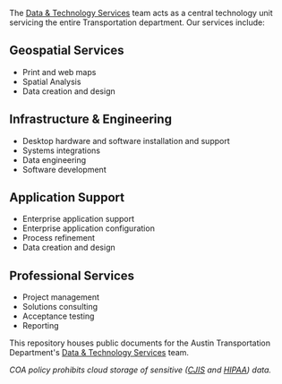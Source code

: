 The [Data & Technology Services](http://transportation.austintexas.io/about/) team acts as a central technology unit servicing the entire Transportation department. Our services include:

## Geospatial Services
- Print and web maps
- Spatial Analysis
- Data creation and design

## Infrastructure & Engineering
- Desktop hardware and software installation and support
- Systems integrations
- Data engineering
- Software development

## Application Support
- Enterprise application support
- Enterprise application configuration
- Process refinement
- Data creation and design

## Professional Services
- Project management
- Solutions consulting
- Acceptance testing
- Reporting
 
This repository houses public documents for the Austin Transportation Department's [Data & Technology Services](http://transportation.austintexas.io/about/) team. 
 
     
_COA policy prohibits cloud storage of sensitive ([CJIS](https://www.fbi.gov/services/cjis/cjis-security-policy-resource-center) and [HIPAA](https://www.hhs.gov/hipaa/for-professionals/security/laws-regulations/index.html)) data._
